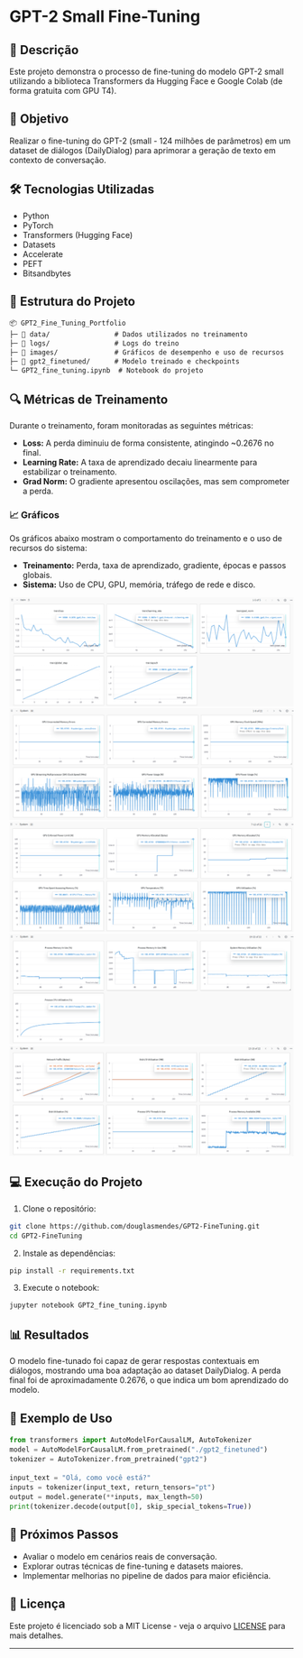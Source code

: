 # GPT-2 Small Fine-Tuning

## 📄 Descrição
Este projeto demonstra o processo de fine-tuning do modelo GPT-2 small utilizando a biblioteca Transformers da Hugging Face e Google Colab (de forma gratuita com GPU T4).

## 🚀 Objetivo
Realizar o fine-tuning do GPT-2 (small - 124 milhões de parâmetros) em um dataset de diálogos (DailyDialog) para aprimorar a geração de texto em contexto de conversação.

## 🛠 Tecnologias Utilizadas
- Python
- PyTorch
- Transformers (Hugging Face)
- Datasets
- Accelerate
- PEFT
- Bitsandbytes

## 📂 Estrutura do Projeto
```
📦 GPT2_Fine_Tuning_Portfolio
├─ 📂 data/                # Dados utilizados no treinamento
├─ 📂 logs/                # Logs do treino
├─ 📂 images/              # Gráficos de desempenho e uso de recursos
├─ 📂 gpt2_finetuned/      # Modelo treinado e checkpoints
└─ GPT2_fine_tuning.ipynb  # Notebook do projeto
```

## 🔍 Métricas de Treinamento
Durante o treinamento, foram monitoradas as seguintes métricas:
- **Loss:** A perda diminuiu de forma consistente, atingindo ~0.2676 no final.
- **Learning Rate:** A taxa de aprendizado decaiu linearmente para estabilizar o treinamento.
- **Grad Norm:** O gradiente apresentou oscilações, mas sem comprometer a perda.

### 📈 Gráficos
Os gráficos abaixo mostram o comportamento do treinamento e o uso de recursos do sistema:
- **Treinamento:** Perda, taxa de aprendizado, gradiente, épocas e passos globais.
- **Sistema:** Uso de CPU, GPU, memória, tráfego de rede e disco.


![Performance do Treino](./images/chart_train.png)
![GPU](./images/chart_gpu.png)
![GPU 2](./images/chart_gpu2.png)
![Memória](./images/chart_memory.png)
![CPU/Disco](./images/chart_cpu_disk.png)


## 💻 Execução do Projeto
1. Clone o repositório:
```bash
git clone https://github.com/douglasmendes/GPT2-FineTuning.git
cd GPT2-FineTuning
```

2. Instale as dependências:
```bash
pip install -r requirements.txt
```

3. Execute o notebook:
```bash
jupyter notebook GPT2_fine_tuning.ipynb
```

## 📊 Resultados
O modelo fine-tunado foi capaz de gerar respostas contextuais em diálogos, mostrando uma boa adaptação ao dataset DailyDialog. A perda final foi de aproximadamente 0.2676, o que indica um bom aprendizado do modelo.

## 🤖 Exemplo de Uso
```python
from transformers import AutoModelForCausalLM, AutoTokenizer
model = AutoModelForCausalLM.from_pretrained("./gpt2_finetuned")
tokenizer = AutoTokenizer.from_pretrained("gpt2")

input_text = "Olá, como você está?"
inputs = tokenizer(input_text, return_tensors="pt")
output = model.generate(**inputs, max_length=50)
print(tokenizer.decode(output[0], skip_special_tokens=True))
```

## 🎯 Próximos Passos
- Avaliar o modelo em cenários reais de conversação.
- Explorar outras técnicas de fine-tuning e datasets maiores.
- Implementar melhorias no pipeline de dados para maior eficiência.

## 📝 Licença
Este projeto é licenciado sob a MIT License - veja o arquivo [LICENSE](LICENSE) para mais detalhes.

---
